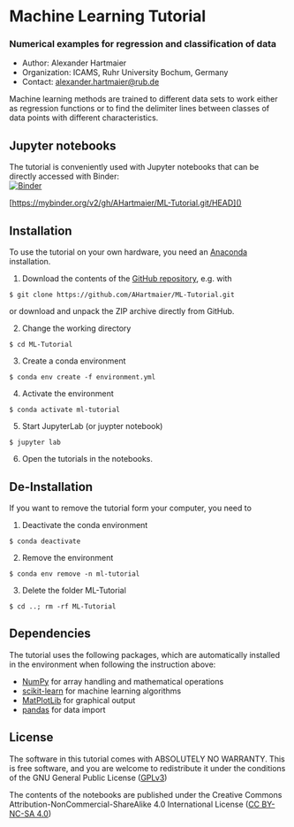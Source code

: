# Machine Learning Tutorial

### Numerical examples for regression and classification of data

  - Author: Alexander Hartmaier
  - Organization: ICAMS, Ruhr University Bochum, Germany
  - Contact: <alexander.hartmaier@rub.de>

Machine learning methods are trained to different data sets to work either as regression functions or to find the delimiter lines between classes of data points with different characteristics.

## Jupyter notebooks

The tutorial is conveniently used with Jupyter notebooks that can be directly accessed with Binder:  
[![Binder](https://mybinder.org/badge_logo.svg)](https://mybinder.org/v2/gh/AHartmaier/ML-Tutorial.git/HEAD)

[https://mybinder.org/v2/gh/AHartmaier/ML-Tutorial.git/HEAD]()

## Installation

To use the tutorial on your own hardware, you need an [Anaconda](https://www.anaconda.com/products/individual) installation.

1. Download the contents of the [GitHub repository](https://github.com/AHartmaier/ML-Tutorial.git), e.g. with  
```
$ git clone https://github.com/AHartmaier/ML-Tutorial.git
```  
or download and unpack the ZIP archive directly from GitHub.

2. Change the working directory  
```
$ cd ML-Tutorial
```

3. Create a conda environment  
```
$ conda env create -f environment.yml
```

4. Activate the environment  
```
$ conda activate ml-tutorial
```

5. Start JupyterLab (or juypter notebook)  
```
$ jupyter lab
```
6. Open the tutorials in the notebooks.

## De-Installation
If you want to remove the tutorial form your computer, you need to
 
1. Deactivate the conda environment  
```
$ conda deactivate
```

2. Remove the environment  
```
$ conda env remove -n ml-tutorial
```

3. Delete the folder ML-Tutorial  
```
$ cd ..; rm -rf ML-Tutorial
```

## Dependencies

The tutorial uses the following packages, which are automatically installed in the environment when following the instruction above:

 - [NumPy](http://numpy.scipy.org) for array handling and mathematical operations
 - [scikit-learn](https://scikit-learn.org/stable/) for machine learning algorithms
 - [MatPlotLib](https://matplotlib.org/) for graphical output
 - [pandas](https://pandas.pydata.org/) for data import

## License

The software in this tutorial comes with ABSOLUTELY NO WARRANTY. This is free
software, and you are welcome to redistribute it under the conditions of
the GNU General Public License
([GPLv3](http://www.fsf.org/licensing/licenses/gpl.html))

The contents of the notebooks are published under the 
Creative Commons Attribution-NonCommercial-ShareAlike 4.0 International License
([CC BY-NC-SA 4.0](http://creativecommons.org/licenses/by-nc-sa/4.0/))
